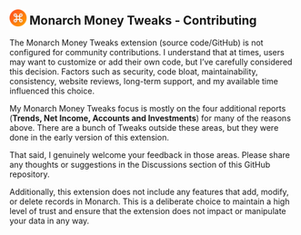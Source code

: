 ##  <img src="/images/mt_icon128.png" style="margin-bottom:-3px; width:30px; height:30px;"/> Monarch Money Tweaks - Contributing

The Monarch Money Tweaks extension (source code/GitHub) is not configured for community contributions. I understand that at times, users may want to customize or add their own code, but I’ve carefully considered this decision. Factors such as security, code bloat, maintainability, consistency, website reviews, long-term support, and my available time influenced this choice.

My Monarch Money Tweaks focus is mostly on the four additional reports (**Trends, Net Income, Accounts and Investments**) for many of the reasons above.  There are a bunch of Tweaks outside these areas, but they were done in the early version of this extension.

That said, I genuinely welcome your feedback in those areas. Please share any thoughts or suggestions in the Discussions section of this GitHub repository.

Additionally, this extension does not include any features that add, modify, or delete records in Monarch. This is a deliberate choice to maintain a high level of trust and ensure that the extension does not impact or manipulate your data in any way.
